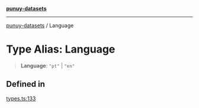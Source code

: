 [**punuy-datasets**](../README.md)

***

[punuy-datasets](../README.md) / Language

# Type Alias: Language

> **Language**: `"pt"` \| `"en"`

## Defined in

[types.ts:133](https://github.com/andrefs/punuy-datasets/blob/05d9015ad73a7764ffa8d3b9a873726bb86486a6/src/lib/types.ts#L133)
